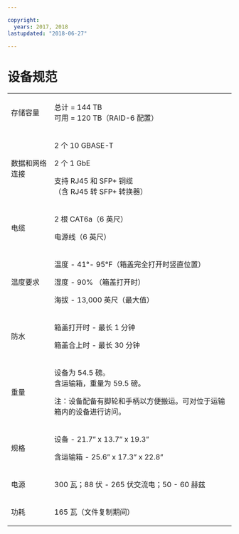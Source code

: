```yaml
---

copyright:
  years: 2017, 2018
lastupdated: "2018-06-27"

---
```



# 设备规范

<table role="presentation">
        <colgroup>
          <col/>
          <col/>
        </colgroup>
          <tr>
            <td><p>存储容量</p></td>
            <td>
              <p>总计 = 144 TB<br/>可用 = 120 TB（RAID-6 配置）</p>
            </td>
          </tr>
          <tr>
            <td><p>数据和网络连接 </p></td>
            <td>
              <p>2 个 10 GBASE-T</p>
              <p>2 个 1 GbE</p>
              <p>支持 RJ45 和 SFP+ 铜缆<br/> （含 RJ45 转 SFP+ 转换器）</p>
            </td>
          </tr>
          <tr>
            <td><p>电缆</p></td>
            <td>
              <p>2 根 CAT6a（6 英尺）</p>
              <p>电源线（6 英尺）</p>
            </td>
          </tr>
          <tr>
            <td><p>温度要求</p></td>
            <td>
              <p>温度 - 41°- 95°F（箱盖完全打开时竖直位置）</p>
              <p>湿度 - 90% （箱盖打开时）</p>
              <p>海拔 - 13,000 英尺（最大值）</p>
            </td>
          </tr>
          <tr>
            <td><p>防水</p></td>
            <td>
              <p>箱盖打开时 - 最长 1 分钟</p>
              <p>箱盖合上时 - 最长 30 分钟</p>
            </td>
          </tr>
          <tr>
            <td><p>重量</p></td>
            <td>
              <p>设备为 54.5 磅。<br/>含运输箱，重量为 59.5 磅。</p>
              <p>注：设备配备有脚轮和手柄以方便搬运。可对位于运输箱内的设备进行访问。</p>
            </td>
          </tr>
          <tr>
            <td><p>规格</p></td>
            <td>
              <p>设备 - 21.7” x 13.7” x 19.3”</p>
              <p>含运输箱 - 25.6” x 17.3” x 22.8”</p>
            </td>
          </tr>
          <tr>
            <td><p>电源</p></td>
            <td>
              <p>300 瓦；88 伏 - 265 伏交流电；50 - 60 赫兹</p>
            </td>
          </tr>
          <tr>
            <td><p>功耗</p></td>
            <td>
              <p>165 瓦（文件复制期间）</p>
            </td>
          </tr>
</table>

